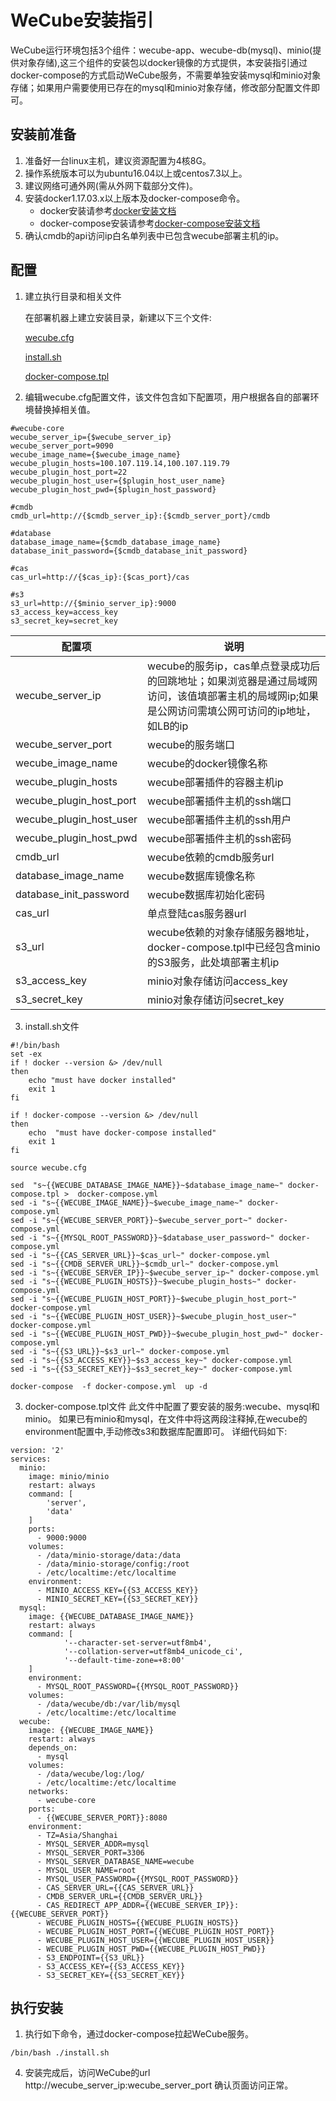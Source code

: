 # WeCube安装指引
WeCube运行环境包括3个组件：wecube-app、wecube-db(mysql)、minio(提供对象存储),这三个组件的安装包以docker镜像的方式提供，本安装指引通过docker-compose的方式启动WeCube服务，不需要单独安装mysql和minio对象存储；如果用户需要使用已存在的mysql和minio对象存储，修改部分配置文件即可。

## 安装前准备
1. 准备好一台linux主机，建议资源配置为4核8G。
2. 操作系统版本可以为ubuntu16.04以上或centos7.3以上。
3. 建议网络可通外网(需从外网下载部分文件)。
4. 安装docker1.17.03.x以上版本及docker-compose命令。
     - docker安装请参考[docker安装文档](https://github.com/WeBankPartners/we-cmdb/blob/master/cmdb-wiki/docs/install/docker_install_guide.md)
     - docker-compose安装请参考[docker-compose安装文档](https://github.com/WeBankPartners/we-cmdb/blob/master/cmdb-wiki/docs/install/docker-compose_install_guide.md)
5. 确认cmdb的api访问ip白名单列表中已包含wecube部署主机的ip。

## 配置
1. 建立执行目录和相关文件
   
   在部署机器上建立安装目录，新建以下三个文件:

   [wecube.cfg](../../../build/wecube.cfg)

   [install.sh](../../../build/install.sh)

   [docker-compose.tpl](../../../build/docker-compose.tpl)


2. 编辑wecube.cfg配置文件，该文件包含如下配置项，用户根据各自的部署环境替换掉相关值。

```
#wecube-core
wecube_server_ip={$wecube_server_ip}
wecube_server_port=9090
wecube_image_name={$wecube_image_name}
wecube_plugin_hosts=100.107.119.14,100.107.119.79
wecube_plugin_host_port=22
wecube_plugin_host_user={$plugin_host_user_name}
wecube_plugin_host_pwd={$plugin_host_password}

#cmdb
cmdb_url=http://{$cmdb_server_ip}:{$cmdb_server_port}/cmdb

#database
database_image_name={$cmdb_database_image_name}
database_init_password={$cmdb_database_init_password}

#cas
cas_url=http://{$cas_ip}:{$cas_port}/cas

#s3
s3_url=http://{$minio_server_ip}:9000
s3_access_key=access_key
s3_secret_key=secret_key
```

配置项                      |说明
---------------------------|--------------------
wecube_server_ip           |wecube的服务ip，cas单点登录成功后的回跳地址；如果浏览器是通过局域网访问，该值填部署主机的局域网ip;如果是公网访问需填公网可访问的ip地址，如LB的ip
wecube_server_port         |wecube的服务端口
wecube_image_name          |wecube的docker镜像名称
wecube_plugin_hosts        |wecube部署插件的容器主机ip
wecube_plugin_host_port    |wecube部署插件主机的ssh端口
wecube_plugin_host_user    |wecube部署插件主机的ssh用户
wecube_plugin_host_pwd     |wecube部署插件主机的ssh密码
cmdb_url                   |wecube依赖的cmdb服务url
database_image_name        |wecube数据库镜像名称
database_init_password     |wecube数据库初始化密码
cas_url                    |单点登陆cas服务器url
s3_url                     |wecube依赖的对象存储服务器地址，docker-compose.tpl中已经包含minio的S3服务，此处填部署主机ip
s3_access_key              |minio对象存储访问access_key
s3_secret_key              |minio对象存储访问secret_key

3. install.sh文件
```
#!/bin/bash
set -ex
if ! docker --version &> /dev/null
then
    echo "must have docker installed"
    exit 1
fi

if ! docker-compose --version &> /dev/null
then
    echo  "must have docker-compose installed"
    exit 1
fi

source wecube.cfg

sed  "s~{{WECUBE_DATABASE_IMAGE_NAME}}~$database_image_name~" docker-compose.tpl >  docker-compose.yml  
sed -i "s~{{WECUBE_IMAGE_NAME}}~$wecube_image_name~" docker-compose.yml  
sed -i "s~{{WECUBE_SERVER_PORT}}~$wecube_server_port~" docker-compose.yml 
sed -i "s~{{MYSQL_ROOT_PASSWORD}}~$database_user_password~" docker-compose.yml 
sed -i "s~{{CAS_SERVER_URL}}~$cas_url~" docker-compose.yml 
sed -i "s~{{CMDB_SERVER_URL}}~$cmdb_url~" docker-compose.yml 
sed -i "s~{{WECUBE_SERVER_IP}}~$wecube_server_ip~" docker-compose.yml
sed -i "s~{{WECUBE_PLUGIN_HOSTS}}~$wecube_plugin_hosts~" docker-compose.yml
sed -i "s~{{WECUBE_PLUGIN_HOST_PORT}}~$wecube_plugin_host_port~" docker-compose.yml
sed -i "s~{{WECUBE_PLUGIN_HOST_USER}}~$wecube_plugin_host_user~" docker-compose.yml
sed -i "s~{{WECUBE_PLUGIN_HOST_PWD}}~$wecube_plugin_host_pwd~" docker-compose.yml
sed -i "s~{{S3_URL}}~$s3_url~" docker-compose.yml
sed -i "s~{{S3_ACCESS_KEY}}~$s3_access_key~" docker-compose.yml
sed -i "s~{{S3_SECRET_KEY}}~$s3_secret_key~" docker-compose.yml

docker-compose  -f docker-compose.yml  up -d

```

3. docker-compose.tpl文件
此文件中配置了要安装的服务:wecube、mysql和minio。
如果已有minio和mysql，在文件中将这两段注释掉,在wecube的environment配置中,手动修改s3和数据库配置即可。
详细代码如下:
```
version: '2'
services:
  minio:
    image: minio/minio
    restart: always
    command: [
        'server',
        'data'
    ]
    ports:
      - 9000:9000
    volumes:
      - /data/minio-storage/data:/data    
      - /data/minio-storage/config:/root
      - /etc/localtime:/etc/localtime
    environment:
      - MINIO_ACCESS_KEY={{S3_ACCESS_KEY}}
      - MINIO_SECRET_KEY={{S3_SECRET_KEY}}
  mysql:
    image: {{WECUBE_DATABASE_IMAGE_NAME}}
    restart: always
    command: [
            '--character-set-server=utf8mb4',
            '--collation-server=utf8mb4_unicode_ci',
            '--default-time-zone=+8:00'
    ]
    environment:
      - MYSQL_ROOT_PASSWORD={{MYSQL_ROOT_PASSWORD}}
    volumes:
      - /data/wecube/db:/var/lib/mysql
      - /etc/localtime:/etc/localtime
  wecube:
    image: {{WECUBE_IMAGE_NAME}}
    restart: always
    depends_on:
      - mysql
    volumes:
      - /data/wecube/log:/log/ 
      - /etc/localtime:/etc/localtime
    networks:
      - wecube-core
    ports:
      - {{WECUBE_SERVER_PORT}}:8080
    environment:
      - TZ=Asia/Shanghai
      - MYSQL_SERVER_ADDR=mysql
      - MYSQL_SERVER_PORT=3306
      - MYSQL_SERVER_DATABASE_NAME=wecube
      - MYSQL_USER_NAME=root
      - MYSQL_USER_PASSWORD={{MYSQL_ROOT_PASSWORD}}
      - CAS_SERVER_URL={{CAS_SERVER_URL}}
      - CMDB_SERVER_URL={{CMDB_SERVER_URL}}
      - CAS_REDIRECT_APP_ADDR={{WECUBE_SERVER_IP}}:{{WECUBE_SERVER_PORT}}
      - WECUBE_PLUGIN_HOSTS={{WECUBE_PLUGIN_HOSTS}}
      - WECUBE_PLUGIN_HOST_PORT={{WECUBE_PLUGIN_HOST_PORT}}
      - WECUBE_PLUGIN_HOST_USER={{WECUBE_PLUGIN_HOST_USER}}
      - WECUBE_PLUGIN_HOST_PWD={{WECUBE_PLUGIN_HOST_PWD}}
      - S3_ENDPOINT={{S3_URL}}
      - S3_ACCESS_KEY={{S3_ACCESS_KEY}}
      - S3_SECRET_KEY={{S3_SECRET_KEY}}
```
## 执行安装
1. 执行如下命令，通过docker-compose拉起WeCube服务。
```
/bin/bash ./install.sh
```

4. 安装完成后，访问WeCube的url http://wecube_server_ip:wecube_server_port 确认页面访问正常。


